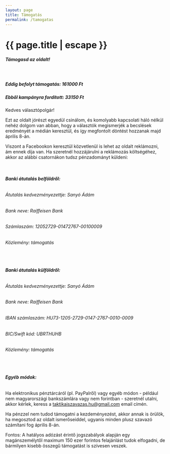 ```yaml
---
layout: page
title: Támogatás
permalink: /tamogatas
---
```


<h1 class="page-title">{{ page.title | escape }}</h1>
    
<div class="section">
    <div class="row">
          <div class="col s12">
		  <h5>Támogasd az oldalt!</h5> 
<br/>
<h5>Eddig befolyt támogatás: 161000 Ft</h5>
<p></p>
<h5>Ebből kampányra fordított: 33150 Ft</h5>
		  
<p>Kedves választópolgár!</p>
<p>Ezt az oldalt jórészt egyedül csinálom, és komolyabb kapcsolati háló nélkül nehéz dolgom van abban, hogy a választók megismerjék a becslések eredményét a médián keresztül, és így megfontolt döntést hozzanak majd április 8-án.</p>
<p>Viszont a Facebookon keresztül közvetlenül is lehet az oldalt reklámozni, ám ennek díja van. Ha szeretnél hozzájárulni a reklámozás költségéhez, akkor az alábbi csatornákon tudsz pénzadományt küldeni:</p>
<br/>
<h6><strong>Banki átutalás belföldről:</strong></h6>
<h6>Átutalás kedvezményezettje: Sanyó Ádám</h6>
<h6>Bank neve: Raiffeisen Bank</h6>
<h6>Számlaszám: 12052729-01472767-00100009</h6>
<h6>Közlemény: támogatás</h6>
<br/>
<h6><strong>Banki átutalás külföldről:</strong></h6>
<h6>Átutalás kedvezményezettje: Sanyó Ádám</h6>
<h6>Bank neve: Raiffeisen Bank</h6>
<h6>IBAN számlaszám: HU73-1205-2729-0147-2767-0010-0009</h6>
<h6>BIC/Swift kód: UBRTHUHB</h6>
<h6>Közlemény: támogatás</h6>
<br/>
<h6><strong>Egyéb módok:</strong></h6>
<p>Ha elektronikus pénztárcáról (pl. PayPalről) vagy egyéb módon - például nem magyarországi bankszámlára vagy nem forintban - szeretnél utalni, akkor kérlek, keress a <a href="mailto:taktikaiszavazas.hu@gmail.com">taktikaiszavazas.hu@gmail.com</a> email címén.</p>

<p>Ha pénzzel nem tudod támogatni a kezdeményezést, akkor annak is örülök, ha megosztod az oldalt ismerőseiddel, ugyanis minden plusz szavazó számítani fog április 8-án.</p>

<p>Fontos: A hatályos adózást érintő jogszabályok alapján egy magánszemélytől maximum 150 ezer forintos felajánlást tudok elfogadni, de bármilyen kisebb összegű támogatást is szívesen veszek.</p>
    